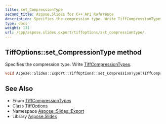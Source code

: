 ```yaml
---
title: set_CompressionType
second_title: Aspose.Slides for C++ API Reference
description: Specifies the compression type. Write TiffCompressionTypes.
type: docs
weight: 131
url: /cpp/aspose.slides.export/tiffoptions/set_compressiontype/
---
```

## TiffOptions::set_CompressionType method


Specifies the compression type. Write [TiffCompressionTypes](../../tiffcompressiontypes/).

```cpp
void Aspose::Slides::Export::TiffOptions::set_CompressionType(TiffCompressionTypes value) override
```

## See Also

* Enum [TiffCompressionTypes](../../tiffcompressiontypes/)
* Class [TiffOptions](../)
* Namespace [Aspose::Slides::Export](../../)
* Library [Aspose.Slides](../../../)
